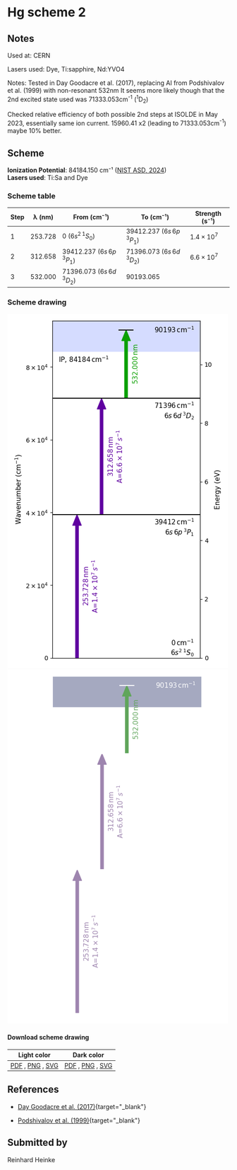 # Hg scheme 2

## Notes

Used at: CERN

Lasers used: Dye, Ti:sapphire, Nd:YVO4

Notes: Tested in Day Goodacre et al. (2017), replacing AI from Podshivalov et al. (1999) with non-resonant 532nm
It seems more likely though that the 2nd excited state used was 71333.053cm<sup>-1</sup> (<sup>1</sup>D<sub>2</sub>)

Checked relative efficiency of both possible 2nd steps at ISOLDE in May 2023, essentially same ion current. 15960.41 x2 (leading to 71333.053cm<sup>-1</sup>) maybe 10% better.





## Scheme

**Ionization Potential**: 84184.150 cm⁻¹ ([NIST ASD, 2024](https://www.nist.gov/pml/atomic-spectra-database))  
**Lasers used**: Ti:Sa and Dye

### Scheme table

| Step | λ (nm)  |           From (cm⁻¹)           |            To (cm⁻¹)            |   Strength (s⁻¹)    |
| ---- | ------- | ------------------------------- | ------------------------------- | ------------------- |
| 1    | 253.728 | 0 ($6s^{2}\,^{1}S_{0}$)         | 39412.237 ($6s\,6p\,^{3}P_{1}$) | $1.4 \times 10^{7}$ |
| 2    | 312.658 | 39412.237 ($6s\,6p\,^{3}P_{1}$) | 71396.073 ($6s\,6d\,^{3}D_{2}$) | $6.6 \times 10^{7}$ |
| 3    | 532.000 | 71396.073 ($6s\,6d\,^{3}D_{2}$) | 90193.065                       |                     |


### Scheme drawing

![hg scheme, light mode](hg-002/hg-002-light.png#only-light)
![hg scheme, dark mode](hg-002/hg-002-dark-web.png#only-dark)

#### Download scheme drawing

|                                            Light color                                            |                                           Dark color                                           |
| ------------------------------------------------------------------------------------------------- | ---------------------------------------------------------------------------------------------- |
| [PDF](hg-002/hg-002-light.pdf) , [PNG](hg-002/hg-002-light.png) , [SVG](hg-002/hg-002-light.svg)  | [PDF](hg-002/hg-002-dark.pdf) , [PNG](hg-002/hg-002-dark.png) , [SVG](hg-002/hg-002-dark.svg)  |


## References

  - [Day Goodacre et al. (2017)](https://doi.org/10.1007/s10751-017-1398-6){target="_blank"}

  - [Podshivalov et al. (1999)](https://doi.org/10.1016/S0584-8547(99)00112-3){target="_blank"}



## Submitted by

Reinhard Heinke

